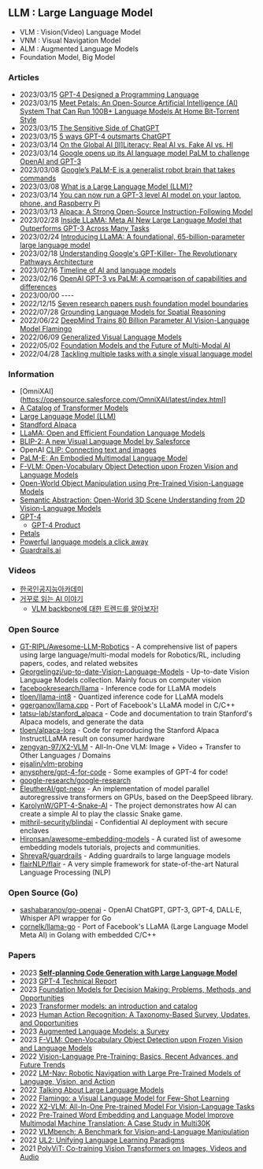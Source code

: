 ## LLM : Large Language Model 

- VLM : Vision(Video) Language Model
- VNM : Visual Navigation Model
- ALM : Augmented Language Models
- Foundation Model, Big Model


### Articles
- 2023/03/15 [GPT-4 Designed a Programming Language](https://lukebechtel.com/blog/gpt4-generating-code)
- 2023/03/15 [Meet Petals: An Open-Source Artificial Intelligence (AI) System That Can Run 100B+ Language Models At Home Bit-Torrent Style](https://www.marktechpost.com/2023/03/15/meet-petals-an-open-source-artificial-intelligence-ai-system-that-can-run-100b-language-models-at-home-bit-torrent-style/)
- 2023/03/15 [The Sensitive Side of ChatGPT](https://www.hackster.io/news/the-sensitive-side-of-chatgpt-d2f5fd4fd4d2)
- 2023/03/15 [5 ways GPT-4 outsmarts ChatGPT](https://techcrunch.com/2023/03/14/5-ways-gpt-4-outsmarts-chatgpt/)
- 2023/03/14 [On the Global AI [Il]Literacy: Real AI vs. Fake AI vs. HI](https://www.linkedin.com/pulse/real-ai-vs-fake-which-machine-intelligence-humanity-needs-abdoullaev/)
- 2023/03/14 [Google opens up its AI language model PaLM to challenge OpenAI and GPT-3](https://www.theverge.com/2023/3/14/23639313/google-ai-language-model-palm-api-challenge-openai)
- 2023/03/08 [Google’s PaLM-E is a generalist robot brain that takes commands](https://arstechnica.com/information-technology/2023/03/embodied-ai-googles-palm-e-allows-robot-control-with-natural-commands/)
- 2023/03/08 [What is a Large Language Model (LLM)?](https://www.mlq.ai/what-is-a-large-language-model-llm/)
- 2023/03/14 [You can now run a GPT-3 level AI model on your laptop, phone, and Raspberry Pi](https://arstechnica.com/information-technology/2023/03/you-can-now-run-a-gpt-3-level-ai-model-on-your-laptop-phone-and-raspberry-pi/)
- 2023/03/13 [Alpaca: A Strong Open-Source Instruction-Following Model](https://crfm.stanford.edu/2023/03/13/alpaca.html)
- 2023/02/28 [Inside LLaMA: Meta AI New Large Language Model that Outperforms GPT-3 Across Many Tasks](https://pub.towardsai.net/inside-llama-meta-ai-new-large-language-model-that-outperforms-gpt-3-across-many-tasks-d1e42f23c804)
- 2023/02/24 [Introducing LLaMA: A foundational, 65-billion-parameter large language model](https://ai.facebook.com/blog/large-language-model-llama-meta-ai/)
- 2023/02/18 [Understanding Google's GPT-Killer- The Revolutionary Pathways Architecture](https://artificialintelligencemadesimple.substack.com/p/understanding-googles-revolutionary)
- 2023/02/16 [Timeline of AI and language models](https://lifearchitect.ai/timeline/)
- 2023/02/16 [OpenAI GPT-3 vs PaLM: A comparison of capabilities and differences](https://blog.accubits.com/openai-gpt-3-vs-palm-a-comparison-of-capabilities-and-differences/)
- 2023/00/00 ----
- 2022/12/15 [Seven research papers push foundation model boundaries](https://snorkel.ai/seven-research-papers-push-foundation-model-boundaries/)
- 2022/07/28 [Grounding Language Models for Spatial Reasoning](https://julenetxaniz.eus/en/project/spatial-reasoning/)
- 2022/06/22 [DeepMind Trains 80 Billion Parameter AI Vision-Language Model Flamingo](https://www.infoq.com/news/2022/06/deepmind-flamingo-vlm/)
- 2022/06/09 [Generalized Visual Language Models](https://lilianweng.github.io/posts/2022-06-09-vlm/)
- 2022/05/02 [Foundation Models and the Future of Multi-Modal AI](https://lastweekin.ai/p/multi-modal-ai)
- 2022/04/28 [Tackling multiple tasks with a single visual language model](https://www.deepmind.com/blog/tackling-multiple-tasks-with-a-single-visual-language-model)



### Information
- [OmniXAI](https://opensource.salesforce.com/OmniXAI/latest/index.html]
- [A Catalog of Transformer Models](https://orkg.org/comparison/R385010/)
- [Large Language Model (LLM)](https://primo.ai/index.php?title=Large_Language_Model_(LLM))
- [Standford Alpaca](https://crfm.stanford.edu/alpaca/)
- [LLaMA: Open and Efficient Foundation Language Models](https://research.facebook.com/publications/llama-open-and-efficient-foundation-language-models/)
- [BLIP-2: A new Visual Language Model by Salesforce](https://wandb.ai/gladiator/BLIP-2/reports/BLIP-2-A-new-Visual-Language-Model-by-Salesforce--VmlldzozNjM0NjYz)
- OpenAI [CLIP: Connecting text and images](https://openai.com/research/clip)
- [PaLM-E: An Embodied Multimodal Language Model](https://palm-e.github.io/)
- [F-VLM: Open-Vocabulary Object Detection upon Frozen Vision and Language Models](https://sites.google.com/view/f-vlm/home)
- [Open-World Object Manipulation using Pre-Trained Vision-Language Models](https://robot-moo.github.io/)
- [Semantic Abstraction: Open-World 3D Scene Understanding from 2D Vision-Language Models](https://semantic-abstraction.cs.columbia.edu/)
- [GPT-4](https://openai.com/research/gpt-4)
	- [GPT-4 Product](https://openai.com/product/gpt-4)
- [Petals](https://petals.ml/)
- [Powerful language models a click away](https://www.forefront.ai/)
- [Guardrails.ai](https://shreyar.github.io/guardrails/)


### Videos 
- [한국인공지능아카데미](https://www.youtube.com/@aiacademy131)
- [거꾸로 읽는 AI 이야기](https://www.youtube.com/@gokkulearn)
	- [VLM backbone에 대한 트렌드를 알아보자!](https://www.youtube.com/watch?v=NgxSbyoiQYM)


### Open Source
- [GT-RIPL/Awesome-LLM-Robotics](https://github.com/GT-RIPL/Awesome-LLM-Robotics) - A comprehensive list of papers using large language/multi-modal models for Robotics/RL, including papers, codes, and related websites
- [Georgelingzj/up-to-date-Vision-Language-Models](https://github.com/Georgelingzj/up-to-date-Vision-Language-Models) - Up-to-date Vision Language Models collection. Mainly focus on computer vision
- [facebookresearch/llama](https://github.com/facebookresearch/llama) - Inference code for LLaMA models
- [tloen/llama-int8](https://github.com/tloen/llama-int8) - Quantized inference code for LLaMA models
- [ggerganov/llama.cpp](https://github.com/ggerganov/llama.cpp) - Port of Facebook's LLaMA model in C/C++
- [tatsu-lab/stanford_alpaca](https://github.com/tatsu-lab/stanford_alpaca) - Code and documentation to train Stanford's Alpaca models, and generate the data
- [tloen/alpaca-lora](https://github.com/tloen/alpaca-lora) - Code for reproducing the Stanford Alpaca InstructLLaMA result on consumer hardware
- [zengyan-97/X2-VLM](https://github.com/zengyan-97/X2-VLM) - All-In-One VLM: Image + Video + Transfer to Other Languages / Domains
- [ejsalin/vlm-probing](https://github.com/ejsalin/vlm-probing)
- [anysphere/gpt-4-for-code](https://github.com/anysphere/gpt-4-for-code) - Some examples of GPT-4 for code!
- [google-research/google-research](https://github.com/google-research/google-research) 
- [EleutherAI/gpt-neox](https://github.com/EleutherAI/gpt-neox) - An implementation of model parallel autoregressive transformers on GPUs, based on the DeepSpeed library.
- [KarolynW/GPT-4-Snake-AI](https://github.com/KarolynW/GPT-4-Snake-AI) - The project demonstrates how AI can create a simple AI to play the classic Snake game.
- [mithril-security/blindai](https://github.com/mithril-security/blindai) - Confidential AI deployment with secure enclaves
- [Hironsan/awesome-embedding-models](https://github.com/Hironsan/awesome-embedding-models) - A curated list of awesome embedding models tutorials, projects and communities.
- [ShreyaR/guardrails](https://github.com/ShreyaR/guardrails) - Adding guardrails to large language models
- [flairNLP/flair](https://github.com/flairNLP/flair) - A very simple framework for state-of-the-art Natural Language Processing (NLP)


### Open Source (Go)
- [sashabaranov/go-openai](https://github.com/sashabaranov/go-openai) - OpenAI ChatGPT, GPT-3, GPT-4, DALL·E, Whisper API wrapper for Go
- [cornelk/llama-go](https://github.com/cornelk/llama-go) - Port of Facebook's LLaMA (Large Language Model Meta AI) in Golang with embedded C/C++


### Papers
- 2023 [**Self-planning Code Generation with Large Language Model**](https://arxiv.org/abs/2303.06689)
- 2023 [GPT-4 Technical Report](https://cdn.openai.com/papers/gpt-4.pdf)
- 2023 [Foundation Models for Decision Making: Problems, Methods, and Opportunities](https://arxiv.org/abs/2303.04129)
- 2023 [Transformer models: an introduction and catalog](https://arxiv.org/abs/2302.07730)
- 2023 [Human Action Recognition: A Taxonomy-Based Survey, Updates, and Opportunities](https://www.mdpi.com/1424-8220/23/4/2182)
- 2023 [Augmented Language Models: a Survey](https://arxiv.org/abs/2302.07842)
- 2023 [F-VLM: Open-Vocabulary Object Detection upon Frozen Vision and Language Models](https://arxiv.org/abs/2209.15639)
- 2022 [Vision-Language Pre-Training: Basics, Recent Advances, and Future Trends](https://www.nowpublishers.com/article/Details/CGV-105)
- 2022 [LM-Nav: Robotic Navigation with Large Pre-Trained Models of Language, Vision, and Action](https://arxiv.org/abs/2207.04429)
- 2022 [Talking About Large Language Models](https://arxiv.org/abs/2212.03551)
- 2022 [Flamingo: a Visual Language Model for Few-Shot Learning](https://arxiv.org/abs/2204.14198)
- 2022 [X2-VLM: All-In-One Pre-trained Model For Vision-Language Tasks](https://arxiv.org/abs/2211.12402)
- 2022 [Pre-Trained Word Embedding and Language Model Improve Multimodal Machine Translation: A Case Study in Multi30K](https://ieeexplore.ieee.org/document/9803016)
- 2022 [VLMbench: A Benchmark for Vision-and-Language Manipulation](https://embodied-ai.org/papers/2022/6.pdf)
- 2022 [UL2: Unifying Language Learning Paradigms](https://arxiv.org/abs/2205.05131)
- 2021 [PolyViT: Co-training Vision Transformers on Images, Videos and Audio](https://arxiv.org/abs/2111.12993)
